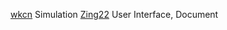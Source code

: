 [wkcn](https://github.com/wkcn)
    Simulation
[Zing22](https://github.com/zing22)
    User Interface, Document
